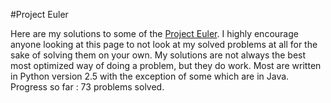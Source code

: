 #Project Euler

Here are my solutions to some of the [Project Euler](https://projecteuler.net). I highly encourage anyone looking at this page to not look at my solved problems at all for the sake of solving them on your own. My solutions are not always the best most optimized way of doing a problem, but they do work. Most are written in Python version 2.5 with the exception of some which are in Java. Progress so far : 73 problems solved. 
